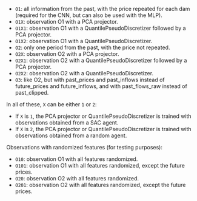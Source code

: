 - `O1`: all information from the past, with the price repeated for each dam
(required for the CNN, but can also be used with the MLP).
- `O1X`: observation O1 with a PCA projector.
- `O1X1`: observation O1 with a QuantilePseudoDiscretizer followed by a PCA projector.
- `O1X2`: observation O1 with a QuantilePseudoDiscretizer.
- `O2`: only one period from the past, with the price not repeated.
- `O2X`: observation O2 with a PCA projector.
- `O2X1`: observation O2 with a QuantilePseudoDiscretizer followed by a PCA projector.
- `O2X2`: observation O2 with a QuantilePseudoDiscretizer.
- `O3`: like O2, but with past_prices and past_inflows instead of future_prices and future_inflows,
and with past_flows_raw instead of past_clipped.

In all of these, `X` can be either `1` or `2`:
- If `X` is `1`, the PCA projector or QuantilePseudoDiscretizer is trained with observations obtained from a SAC agent.
- If `X` is `2`, the PCA projector or QuantilePseudoDiscretizer is trained with observations obtained from a random agent.

Observations with randomized features (for testing purposes):
- `O10`: observation O1 with all features randomized.
- `O101`: observation O1 with all features randomized, except the future prices.
- `O20`: observation O2 with all features randomized.
- `O201`: observation O2 with all features randomized, except the future prices.
